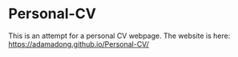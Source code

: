 # Personal-CV
This is an attempt for a personal CV webpage.
The website is here: https://adamadong.github.io/Personal-CV/
